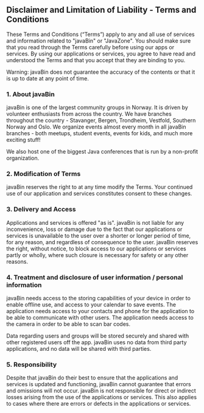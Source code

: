 ## Disclaimer and Limitation of Liability - Terms and Conditions

These Terms and Conditions (“Terms”) apply to any and all use of services and
information related to "javaBin" or "JavaZone". You should make sure
that you read through the Terms carefully before using our apps or services.
By using our applications or services, you agree to have read and understood
the Terms and that you accept that they are binding to you.

Warning: javaBin does not guarantee the accuracy of the contents or that it is
up to date at any point of time.

### 1. About javaBin

javaBin is one of the largest community groups in Norway. It is driven by
volunteer enthusiasts from across the country. We have branches throughout the
country - Stavanger, Bergen, Trondheim, Vestfold, Southern Norway and Oslo.
We organize events almost every month in all javaBin branches - both meetups,
student events, events for kids, and much more exciting stuff!

We also host one of the biggest Java conferences that is run by a non-profit
organization.

### 2. Modification of Terms

javaBin reserves the right to at any time modify the Terms. Your continued use
of our application and services constitutes consent to these changes.

### 3. Delivery and Access

Applications and services is offered "as is". javaBin is not liable for any
inconvenience, loss or damage due to the fact that our applications or services
is unavailable to the user over a shorter or longer period of time, for any
reason, and regardless of consequence to the user. javaBin reserves the right,
without notice, to block access to our applications or services partly or
wholly, where such closure is necessary for safety or any other reasons.

### 4. Treatment and disclosure of user information / personal information

javaBin needs access to the storing capabilities of your device in order to
enable offline use, and access to your calendar to save events. The
application needs access to your contacts and phone for the application to
be able to communicate with other users. The application needs access to the
camera in order to be able to scan bar codes.

Data regarding users and groups will be stored securely and shared with other
registered users off the app. javaBin uses no data from third party
applications, and no data will be shared with third parties.

### 5. Responsibility

Despite that javaBin do their best to ensure that the applications and services
is updated and functioning, javaBin cannot guarantee that errors and omissions
will not occur. javaBin is not responsible for direct or indirect losses
arising from the use of the applications or services. This also applies to
cases where there are errors or defects in the applications or services.